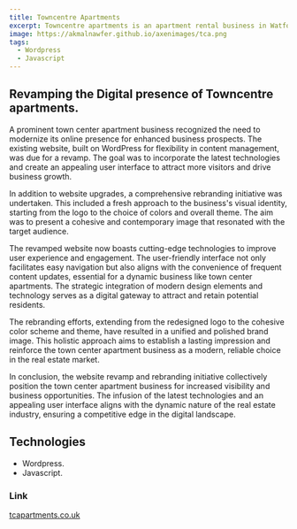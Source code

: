 ```yaml
---
title: Towncentre Apartments
excerpt: Towncentre apartments is an apartment rental business in Watford, United Kingdom.
image: https://akmalnawfer.github.io/axenimages/tca.png
tags:
  - Wordpress
  - Javascript
---
```


## Revamping the Digital presence of Towncentre apartments.

A prominent town center apartment business recognized the need to modernize its online presence for enhanced business prospects. The existing website, built on WordPress for flexibility in content management, was due for a revamp. The goal was to incorporate the latest technologies and create an appealing user interface to attract more visitors and drive business growth.

In addition to website upgrades, a comprehensive rebranding initiative was undertaken. This included a fresh approach to the business's visual identity, starting from the logo to the choice of colors and overall theme. The aim was to present a cohesive and contemporary image that resonated with the target audience.

The revamped website now boasts cutting-edge technologies to improve user experience and engagement. The user-friendly interface not only facilitates easy navigation but also aligns with the convenience of frequent content updates, essential for a dynamic business like town center apartments. The strategic integration of modern design elements and technology serves as a digital gateway to attract and retain potential residents.

The rebranding efforts, extending from the redesigned logo to the cohesive color scheme and theme, have resulted in a unified and polished brand image. This holistic approach aims to establish a lasting impression and reinforce the town center apartment business as a modern, reliable choice in the real estate market.

In conclusion, the website revamp and rebranding initiative collectively position the town center apartment business for increased visibility and business opportunities. The infusion of the latest technologies and an appealing user interface aligns with the dynamic nature of the real estate industry, ensuring a competitive edge in the digital landscape.

## Technologies

- Wordpress.
- Javascript.

### Link 
[tcapartments.co.uk](https://tcapartments.co.uk/)
